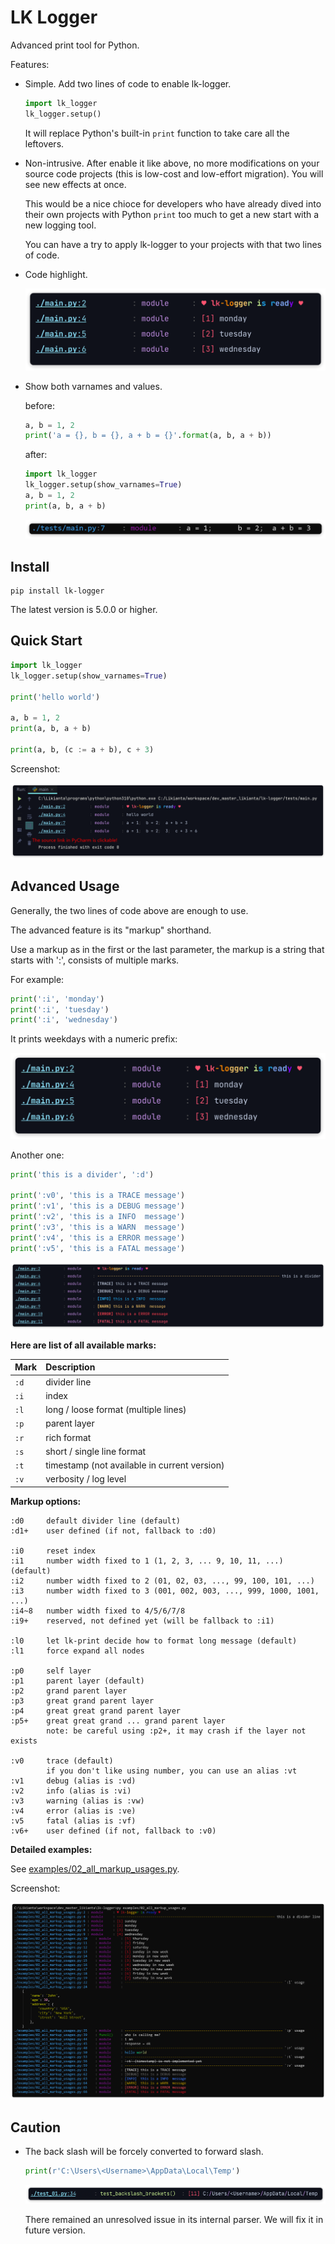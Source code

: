 # LK Logger

Advanced print tool for Python.

Features:

- Simple. Add two lines of code to enable lk-logger.

    ```python
    import lk_logger
    lk_logger.setup()
    ```

    It will replace Python's built-in `print` function to take care all the leftovers.

- Non-intrusive. After enable it like above, no more modifications on your source code projects (this is low-cost and low-effort migration). You will see new effects at once.

    This would be a nice chioce for developers who have already dived into their own projects with Python `print` too much to get a new start with a new logging tool.

    You can have a try to apply lk-logger to your projects with that two lines of code.

- Code highlight.

    ![](.assets/20220321155834.png)

- Show both varnames and values.

    before:

    ```python
    a, b = 1, 2
    print('a = {}, b = {}, a + b = {}'.format(a, b, a + b))
    ```

    after:

    ```python
    import lk_logger
    lk_logger.setup(show_varnames=True)
    a, b = 1, 2
    print(a, b, a + b)
    ```

    ![](.assets/20220321153646.png)

## Install

```shell
pip install lk-logger
```

The latest version is 5.0.0 or higher.

## Quick Start

```python
import lk_logger
lk_logger.setup(show_varnames=True)

print('hello world')

a, b = 1, 2
print(a, b, a + b)

print(a, b, (c := a + b), c + 3)
```

Screenshot:

![](.assets/20220321154014.png)

## Advanced Usage

Generally, the two lines of code above are enough to use.

The advanced feature is its "markup" shorthand.

Use a markup as in the first or the last parameter, the markup is a string that starts with ':', consists of multiple marks.

For example:

```python
print(':i', 'monday')
print(':i', 'tuesday')
print(':i', 'wednesday')
```

It prints weekdays with a numeric prefix:

![](.assets/20220321155834.png)

Another one:

```python
print('this is a divider', ':d')

print(':v0', 'this is a TRACE message')
print(':v1', 'this is a DEBUG message')
print(':v2', 'this is a INFO  message')
print(':v3', 'this is a WARN  message')
print(':v4', 'this is a ERROR message')
print(':v5', 'this is a FATAL message')
```

![](.assets/20220321160102.png)

**Here are list of all available marks:**

| Mark | Description                                  |
| :--- | :------------------------------------------- |
| `:d` | divider line                                 |
| `:i` | index                                        |
| `:l` | long / loose format (multiple lines)         |
| `:p` | parent layer                                 |
| `:r` | rich format                                  |
| `:s` | short / single line format                   |
| `:t` | timestamp (not available in current version) |
| `:v` | verbosity / log level                        |

**Markup options:**

```
:d0     default divider line (default)
:d1+    user defined (if not, fallback to :d0)

:i0     reset index
:i1     number width fixed to 1 (1, 2, 3, ... 9, 10, 11, ...) (default)
:i2     number width fixed to 2 (01, 02, 03, ..., 99, 100, 101, ...)
:i3     number width fixed to 3 (001, 002, 003, ..., 999, 1000, 1001, ...)
:i4~8   number width fixed to 4/5/6/7/8
:i9+    reserved, not defined yet (will be fallback to :i1)

:l0     let lk-print decide how to format long message (default)
:l1     force expand all nodes

:p0     self layer
:p1     parent layer (default)
:p2     grand parent layer
:p3     great grand parent layer
:p4     great great grand parent layer
:p5+    great great grand ... grand parent layer
        note: be careful using :p2+, it may crash if the layer not exists

:v0     trace (default)
        if you don't like using number, you can use an alias :vt
:v1     debug (alias is :vd)
:v2     info (alias is :vi)
:v3     warning (alias is :vw)
:v4     error (alias is :ve)
:v5     fatal (alias is :vf)
:v6+    user defined (if not, fallback to :v0)
```

**Detailed examples:**

See [examples/02_all_markup_usages.py](examples/02_all_markup_usages.py).

Screenshot:

![](.assets/20220321161728.png)

## Caution

- The back slash will be forcely converted to forward slash.

    ```python
    print(r'C:\Users\<Username>\AppData\Local\Temp')
    ```

    ![](.assets/20220321155215.png)

    There remained an unresolved issue in its internal parser. We will fix it in future version.
